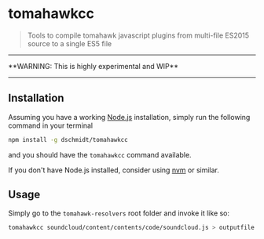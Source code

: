 # tomahawkcc

> Tools to compile tomahawk javascript plugins from multi-file ES2015 source to a single ES5 file

<hr/>
**WARNING: This is highly experimental and WIP**
<hr/>

## Installation

Assuming you have a working [Node.js](https://nodejs.org) installation, simply run the following command in your terminal

```bash
npm install -g dschmidt/tomahawkcc
```

and you should have the `tomahawkcc` command available.

If you don't have Node.js installed, consider using [nvm](https://github.com/creationix/nvm) or similar.

## Usage

Simply go to the `tomahawk-resolvers` root folder and invoke it like so:

```bash
tomahawkcc soundcloud/content/contents/code/soundcloud.js > outputfile.js
```
